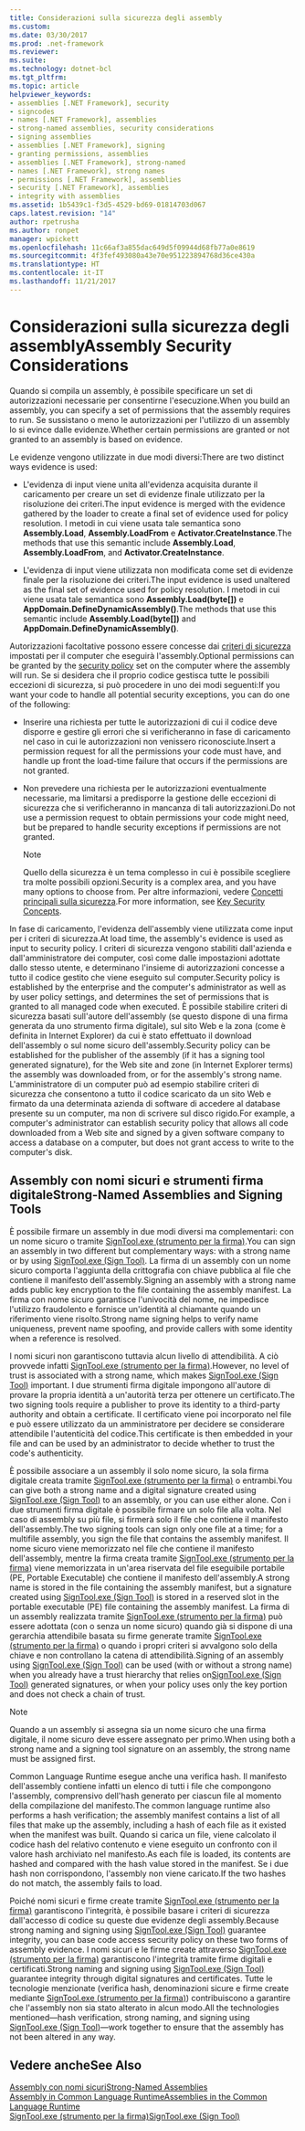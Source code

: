 ```yaml
---
title: Considerazioni sulla sicurezza degli assembly
ms.custom: 
ms.date: 03/30/2017
ms.prod: .net-framework
ms.reviewer: 
ms.suite: 
ms.technology: dotnet-bcl
ms.tgt_pltfrm: 
ms.topic: article
helpviewer_keywords:
- assemblies [.NET Framework], security
- signcodes
- names [.NET Framework], assemblies
- strong-named assemblies, security considerations
- signing assemblies
- assemblies [.NET Framework], signing
- granting permissions, assemblies
- assemblies [.NET Framework], strong-named
- names [.NET Framework], strong names
- permissions [.NET Framework], assemblies
- security [.NET Framework], assemblies
- integrity with assemblies
ms.assetid: 1b5439c1-f3d5-4529-bd69-01814703d067
caps.latest.revision: "14"
author: rpetrusha
ms.author: ronpet
manager: wpickett
ms.openlocfilehash: 11c66af3a855dac649d5f09944d68fb77a0e8619
ms.sourcegitcommit: 4f3fef493080a43e70e951223894768d36ce430a
ms.translationtype: HT
ms.contentlocale: it-IT
ms.lasthandoff: 11/21/2017
---
```

# <a name="assembly-security-considerations"></a><span data-ttu-id="90031-102">Considerazioni sulla sicurezza degli assembly</span><span class="sxs-lookup"><span data-stu-id="90031-102">Assembly Security Considerations</span></span>
<a name="top"></a> <span data-ttu-id="90031-103">Quando si compila un assembly, è possibile specificare un set di autorizzazioni necessarie per consentirne l'esecuzione.</span><span class="sxs-lookup"><span data-stu-id="90031-103">When you build an assembly, you can specify a set of permissions that the assembly requires to run.</span></span> <span data-ttu-id="90031-104">Se sussistano o meno le autorizzazioni per l'utilizzo di un assembly lo si evince dalle evidenze.</span><span class="sxs-lookup"><span data-stu-id="90031-104">Whether certain permissions are granted or not granted to an assembly is based on evidence.</span></span>  
  
 <span data-ttu-id="90031-105">Le evidenze vengono utilizzate in due modi diversi:</span><span class="sxs-lookup"><span data-stu-id="90031-105">There are two distinct ways evidence is used:</span></span>  
  
-   <span data-ttu-id="90031-106">L'evidenza di input viene unita all'evidenza acquisita durante il caricamento per creare un set di evidenze finale utilizzato per la risoluzione dei criteri.</span><span class="sxs-lookup"><span data-stu-id="90031-106">The input evidence is merged with the evidence gathered by the loader to create a final set of evidence used for policy resolution.</span></span> <span data-ttu-id="90031-107">I metodi in cui viene usata tale semantica sono **Assembly.Load**, **Assembly.LoadFrom** e **Activator.CreateInstance**.</span><span class="sxs-lookup"><span data-stu-id="90031-107">The methods that use this semantic include **Assembly.Load**, **Assembly.LoadFrom**, and **Activator.CreateInstance**.</span></span>  
  
-   <span data-ttu-id="90031-108">L'evidenza di input viene utilizzata non modificata come set di evidenze finale per la risoluzione dei criteri.</span><span class="sxs-lookup"><span data-stu-id="90031-108">The input evidence is used unaltered as the final set of evidence used for policy resolution.</span></span> <span data-ttu-id="90031-109">I metodi in cui viene usata tale semantica sono **Assembly.Load(byte[])** e **AppDomain.DefineDynamicAssembly()**.</span><span class="sxs-lookup"><span data-stu-id="90031-109">The methods that use this semantic include **Assembly.Load(byte[])** and **AppDomain.DefineDynamicAssembly()**.</span></span>  
  
 <span data-ttu-id="90031-110">Autorizzazioni facoltative possono essere concesse dai [criteri di sicurezza](../../../docs/framework/misc/code-access-security-basics.md) impostati per il computer che eseguirà l'assembly.</span><span class="sxs-lookup"><span data-stu-id="90031-110">Optional permissions can be granted by the [security policy](../../../docs/framework/misc/code-access-security-basics.md) set on the computer where the assembly will run.</span></span> <span data-ttu-id="90031-111">Se si desidera che il proprio codice gestisca tutte le possibili eccezioni di sicurezza, si può procedere in uno dei modi seguenti:</span><span class="sxs-lookup"><span data-stu-id="90031-111">If you want your code to handle all potential security exceptions, you can do one of the following:</span></span>  
  
-   <span data-ttu-id="90031-112">Inserire una richiesta per tutte le autorizzazioni di cui il codice deve disporre e gestire gli errori che si verificheranno in fase di caricamento nel caso in cui le autorizzazioni non venissero riconosciute.</span><span class="sxs-lookup"><span data-stu-id="90031-112">Insert a permission request for all the permissions your code must have, and handle up front the load-time failure that occurs if the permissions are not granted.</span></span>  
  
-   <span data-ttu-id="90031-113">Non prevedere una richiesta per le autorizzazioni eventualmente necessarie, ma limitarsi a predisporre la gestione delle eccezioni di sicurezza che si verificheranno in mancanza di tali autorizzazioni.</span><span class="sxs-lookup"><span data-stu-id="90031-113">Do not use a permission request to obtain permissions your code might need, but be prepared to handle security exceptions if permissions are not granted.</span></span>  
  
    > [!NOTE]
    >  <span data-ttu-id="90031-114">Quello della sicurezza è un tema complesso in cui è possibile scegliere tra molte possibili opzioni.</span><span class="sxs-lookup"><span data-stu-id="90031-114">Security is a complex area, and you have many options to choose from.</span></span> <span data-ttu-id="90031-115">Per altre informazioni, vedere [Concetti principali sulla sicurezza](../../../docs/standard/security/key-security-concepts.md).</span><span class="sxs-lookup"><span data-stu-id="90031-115">For more information, see [Key Security Concepts](../../../docs/standard/security/key-security-concepts.md).</span></span>  
  
 <span data-ttu-id="90031-116">In fase di caricamento, l'evidenza dell'assembly viene utilizzata come input per i criteri di sicurezza.</span><span class="sxs-lookup"><span data-stu-id="90031-116">At load time, the assembly's evidence is used as input to security policy.</span></span> <span data-ttu-id="90031-117">I criteri di sicurezza vengono stabiliti dall'azienda e dall'amministratore dei computer, così come dalle impostazioni adottate dallo stesso utente, e determinano l'insieme di autorizzazioni concesse a tutto il codice gestito che viene eseguito sul computer.</span><span class="sxs-lookup"><span data-stu-id="90031-117">Security policy is established by the enterprise and the computer's administrator as well as by user policy settings, and determines the set of permissions that is granted to all managed code when executed.</span></span> <span data-ttu-id="90031-118">È possibile stabilire criteri di sicurezza basati sull'autore dell'assembly (se questo dispone di una firma generata da uno strumento firma digitale), sul sito Web e la zona (come è definita in Internet Explorer) da cui è stato effettuato il download dell'assembly o sul nome sicuro dell'assembly.</span><span class="sxs-lookup"><span data-stu-id="90031-118">Security policy can be established for the publisher of the assembly (if it has a signing tool generated signature), for the Web site and zone (in Internet Explorer terms) the assembly was downloaded from, or for the assembly's strong name.</span></span> <span data-ttu-id="90031-119">L'amministratore di un computer può ad esempio stabilire criteri di sicurezza che consentono a tutto il codice scaricato da un sito Web e firmato da una determinata azienda di software di accedere al database presente su un computer, ma non di scrivere sul disco rigido.</span><span class="sxs-lookup"><span data-stu-id="90031-119">For example, a computer's administrator can establish security policy that allows all code downloaded from a Web site and signed by a given software company to access a database on a computer, but does not grant access to write to the computer's disk.</span></span>  
  
## <a name="strong-named-assemblies-and-signing-tools"></a><span data-ttu-id="90031-120">Assembly con nomi sicuri e strumenti firma digitale</span><span class="sxs-lookup"><span data-stu-id="90031-120">Strong-Named Assemblies and Signing Tools</span></span>  
 <span data-ttu-id="90031-121">È possibile firmare un assembly in due modi diversi ma complementari: con un nome sicuro o tramite [SignTool.exe (strumento per la firma)](../../../docs/framework/tools/signtool-exe.md).</span><span class="sxs-lookup"><span data-stu-id="90031-121">You can sign an assembly in two different but complementary ways: with a strong name or by using  [SignTool.exe (Sign Tool)](../../../docs/framework/tools/signtool-exe.md).</span></span> <span data-ttu-id="90031-122">La firma di un assembly con un nome sicuro comporta l'aggiunta della crittografia con chiave pubblica al file che contiene il manifesto dell'assembly.</span><span class="sxs-lookup"><span data-stu-id="90031-122">Signing an assembly with a strong name adds public key encryption to the file containing the assembly manifest.</span></span> <span data-ttu-id="90031-123">La firma con nome sicuro garantisce l'univocità del nome, ne impedisce l'utilizzo fraudolento e fornisce un'identità al chiamante quando un riferimento viene risolto.</span><span class="sxs-lookup"><span data-stu-id="90031-123">Strong name signing helps to verify name uniqueness, prevent name spoofing, and provide callers with some identity when a reference is resolved.</span></span>  
  
 <span data-ttu-id="90031-124">I nomi sicuri non garantiscono tuttavia alcun livello di attendibilità. A ciò provvede infatti [SignTool.exe (strumento per la firma)](../../../docs/framework/tools/signtool-exe.md).</span><span class="sxs-lookup"><span data-stu-id="90031-124">However, no level of trust is associated with a strong name, which makes [SignTool.exe (Sign Tool)](../../../docs/framework/tools/signtool-exe.md) important.</span></span> <span data-ttu-id="90031-125">I due strumenti firma digitale impongono all'autore di provare la propria identità a un'autorità terza per ottenere un certificato.</span><span class="sxs-lookup"><span data-stu-id="90031-125">The two signing tools require a publisher to prove its identity to a third-party authority and obtain a certificate.</span></span> <span data-ttu-id="90031-126">Il certificato viene poi incorporato nel file e può essere utilizzato da un amministratore per decidere se considerare attendibile l'autenticità del codice.</span><span class="sxs-lookup"><span data-stu-id="90031-126">This certificate is then embedded in your file and can be used by an administrator to decide whether to trust the code's authenticity.</span></span>  
  
 <span data-ttu-id="90031-127">È possibile associare a un assembly il solo nome sicuro, la sola firma digitale creata tramite [SignTool.exe (strumento per la firma)](../../../docs/framework/tools/signtool-exe.md) o entrambi.</span><span class="sxs-lookup"><span data-stu-id="90031-127">You can give both a strong name and a digital signature created using [SignTool.exe (Sign Tool)](../../../docs/framework/tools/signtool-exe.md) to an assembly, or you can use either alone.</span></span> <span data-ttu-id="90031-128">Con i due strumenti firma digitale è possibile firmare un solo file alla volta. Nel caso di assembly su più file, si firmerà solo il file che contiene il manifesto dell'assembly.</span><span class="sxs-lookup"><span data-stu-id="90031-128">The two signing tools can sign only one file at a time; for a multifile assembly, you sign the file that contains the assembly manifest.</span></span> <span data-ttu-id="90031-129">Il nome sicuro viene memorizzato nel file che contiene il manifesto dell'assembly, mentre la firma creata tramite [SignTool.exe (strumento per la firma)](../../../docs/framework/tools/signtool-exe.md) viene memorizzata in un'area riservata del file eseguibile portabile (PE, Portable Executable) che contiene il manifesto dell'assembly.</span><span class="sxs-lookup"><span data-stu-id="90031-129">A strong name is stored in the file containing the assembly manifest, but a signature created using [SignTool.exe (Sign Tool)](../../../docs/framework/tools/signtool-exe.md) is stored in a reserved slot in the portable executable (PE) file containing the assembly manifest.</span></span> <span data-ttu-id="90031-130">La firma di un assembly realizzata tramite [SignTool.exe (strumento per la firma)](../../../docs/framework/tools/signtool-exe.md) può essere adottata (con o senza un nome sicuro) quando già si dispone di una gerarchia attendibile basata su firme generate tramite [SignTool.exe (strumento per la firma)](../../../docs/framework/tools/signtool-exe.md) o quando i propri criteri si avvalgono solo della chiave e non controllano la catena di attendibilità.</span><span class="sxs-lookup"><span data-stu-id="90031-130">Signing of an assembly using [SignTool.exe (Sign Tool)](../../../docs/framework/tools/signtool-exe.md) can be used (with or without a strong name) when you already have a trust hierarchy that relies on[SignTool.exe (Sign Tool)](../../../docs/framework/tools/signtool-exe.md) generated signatures, or when your policy uses only the key portion and does not check a chain of trust.</span></span>  
  
> [!NOTE]
>  <span data-ttu-id="90031-131">Quando a un assembly si assegna sia un nome sicuro che una firma digitale, il nome sicuro deve essere assegnato per primo.</span><span class="sxs-lookup"><span data-stu-id="90031-131">When using both a strong name and a signing tool signature on an assembly, the strong name must be assigned first.</span></span>  
  
 <span data-ttu-id="90031-132">Common Language Runtime esegue anche una verifica hash. Il manifesto dell'assembly contiene infatti un elenco di tutti i file che compongono l'assembly, comprensivo dell'hash generato per ciascun file al momento della compilazione del manifesto.</span><span class="sxs-lookup"><span data-stu-id="90031-132">The common language runtime also performs a hash verification; the assembly manifest contains a list of all files that make up the assembly, including a hash of each file as it existed when the manifest was built.</span></span> <span data-ttu-id="90031-133">Quando si carica un file, viene calcolato il codice hash del relativo contenuto e viene eseguito un confronto con il valore hash archiviato nel manifesto.</span><span class="sxs-lookup"><span data-stu-id="90031-133">As each file is loaded, its contents are hashed and compared with the hash value stored in the manifest.</span></span> <span data-ttu-id="90031-134">Se i due hash non corrispondono, l'assembly non viene caricato.</span><span class="sxs-lookup"><span data-stu-id="90031-134">If the two hashes do not match, the assembly fails to load.</span></span>  
  
 <span data-ttu-id="90031-135">Poiché nomi sicuri e firme create tramite [SignTool.exe (strumento per la firma)](../../../docs/framework/tools/signtool-exe.md) garantiscono l'integrità, è possibile basare i criteri di sicurezza dall'accesso di codice su queste due evidenze degli assembly.</span><span class="sxs-lookup"><span data-stu-id="90031-135">Because strong naming and signing using [SignTool.exe (Sign Tool)](../../../docs/framework/tools/signtool-exe.md) guarantee integrity, you can base code access security policy on these two forms of assembly evidence.</span></span> <span data-ttu-id="90031-136">I nomi sicuri e le firme create attraverso [SignTool.exe (strumento per la firma)](../../../docs/framework/tools/signtool-exe.md) garantiscono l'integrità tramite firme digitali e certificati.</span><span class="sxs-lookup"><span data-stu-id="90031-136">Strong naming and signing using [SignTool.exe (Sign Tool)](../../../docs/framework/tools/signtool-exe.md) guarantee integrity through digital signatures and certificates.</span></span> <span data-ttu-id="90031-137">Tutte le tecnologie menzionate (verifica hash, denominazioni sicure e firme create mediante [SignTool.exe (strumento per la firma)](../../../docs/framework/tools/signtool-exe.md)) contribuiscono a garantire che l'assembly non sia stato alterato in alcun modo.</span><span class="sxs-lookup"><span data-stu-id="90031-137">All the technologies mentioned—hash verification, strong naming, and signing using [SignTool.exe (Sign Tool)](../../../docs/framework/tools/signtool-exe.md)—work together to ensure that the assembly has not been altered in any way.</span></span>  
  
## <a name="see-also"></a><span data-ttu-id="90031-138">Vedere anche</span><span class="sxs-lookup"><span data-stu-id="90031-138">See Also</span></span>  
 [<span data-ttu-id="90031-139">Assembly con nomi sicuri</span><span class="sxs-lookup"><span data-stu-id="90031-139">Strong-Named Assemblies</span></span>](../../../docs/framework/app-domains/strong-named-assemblies.md)  
 [<span data-ttu-id="90031-140">Assembly in Common Language Runtime</span><span class="sxs-lookup"><span data-stu-id="90031-140">Assemblies in the Common Language Runtime</span></span>](../../../docs/framework/app-domains/assemblies-in-the-common-language-runtime.md)  
 [<span data-ttu-id="90031-141">SignTool.exe (strumento per la firma)</span><span class="sxs-lookup"><span data-stu-id="90031-141">SignTool.exe (Sign Tool)</span></span>](../../../docs/framework/tools/signtool-exe.md)
